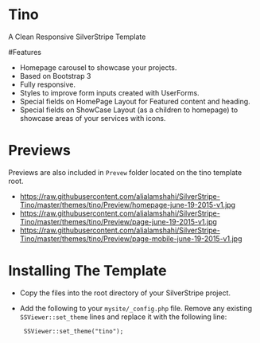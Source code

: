 # Tino
A Clean Responsive SilverStripe Template

#Features

 * Homepage carousel to showcase your projects.
 * Based on Bootstrap 3
 * Fully responsive.
 * Styles to improve form inputs created with UserForms.
 * Special fields on HomePage Layout for Featured content and heading.
 * Special fields on ShowCase Layout (as a children to homepage) to showcase areas of your services with icons.
 
# Previews
Previews are also included in `Prevew` folder located on the tino template root.

 * https://raw.githubusercontent.com/alialamshahi/SilverStripe-Tino/master/themes/tino/Preview/homepage-june-19-2015-v1.jpg
 * https://raw.githubusercontent.com/alialamshahi/SilverStripe-Tino/master/themes/tino/Preview/page-june-19-2015-v1.jpg
 * https://raw.githubusercontent.com/alialamshahi/SilverStripe-Tino/master/themes/tino/Preview/page-mobile-june-19-2015-v1.jpg

# Installing The Template

 * Copy the files into the root directory of your SilverStripe project.
 
 * Add the following to your `mysite/_config.php` file.  Remove any existing `SSViewer::set_theme` lines and replace it with the following line:

		SSViewer::set_theme("tino");
